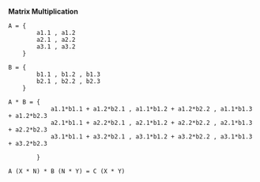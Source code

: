 **Matrix Multiplication**

    A = {   
            a1.1 , a1.2 
            a2.1 , a2.2 
            a3.1 , a3.2 
        }

    B = {   
            b1.1 , b1.2 , b1.3 
            b2.1 , b2.2 , b2.3
        }

    A * B = {
                a1.1*b1.1 + a1.2*b2.1 , a1.1*b1.2 + a1.2*b2.2 , a1.1*b1.3 + a1.2*b2.3
                a2.1*b1.1 + a2.2*b2.1 , a2.1*b1.2 + a2.2*b2.2 , a2.1*b1.3 + a2.2*b2.3
                a3.1*b1.1 + a3.2*b2.1 , a3.1*b1.2 + a3.2*b2.2 , a3.1*b1.3 + a3.2*b2.3

            }

    A (X * N) * B (N * Y) = C (X * Y)

    
